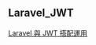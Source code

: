 ## Laravel_JWT




<a href="https://hackmd.io/@8irD0FCGSQqckvMnLpAmzw/SkqRnxqIM?type=view">Laravel 與 JWT 搭配運用</a><br>
